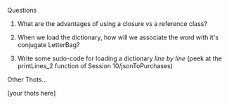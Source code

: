 Questions
1. What are the advantages of using a closure vs a reference class? 

2. When we load the dictionary, how will we associate the word with it's conjugate LetterBag?

3.  Write some sudo-code for loading a dictionary *line by line* (peek at the printLines_2 function of Session 10/jsonToPurchases)

Other Thots...

[your thots here]